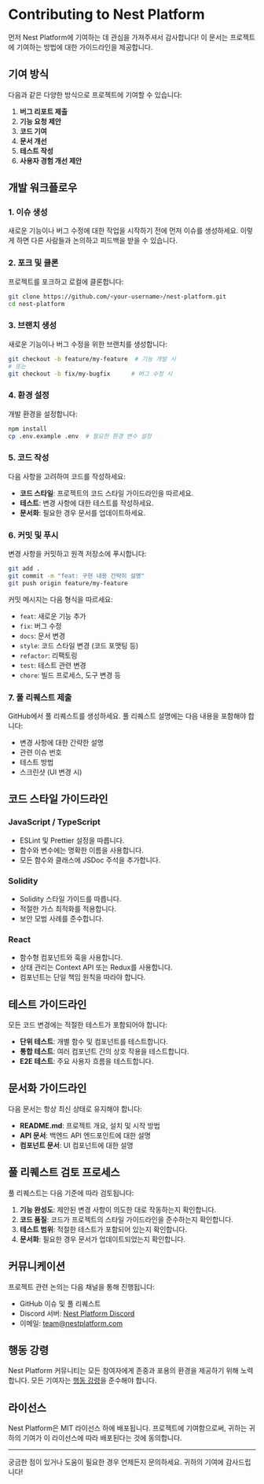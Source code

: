 # Contributing to Nest Platform

먼저 Nest Platform에 기여하는 데 관심을 가져주셔서 감사합니다! 이 문서는 프로젝트에 기여하는 방법에 대한 가이드라인을 제공합니다.

## 기여 방식

다음과 같은 다양한 방식으로 프로젝트에 기여할 수 있습니다:

1. **버그 리포트 제출**
2. **기능 요청 제안**
3. **코드 기여**
4. **문서 개선**
5. **테스트 작성**
6. **사용자 경험 개선 제안**

## 개발 워크플로우

### 1. 이슈 생성

새로운 기능이나 버그 수정에 대한 작업을 시작하기 전에 먼저 이슈를 생성하세요. 이렇게 하면 다른 사람들과 논의하고 피드백을 받을 수 있습니다.

### 2. 포크 및 클론

프로젝트를 포크하고 로컬에 클론합니다:

```bash
git clone https://github.com/<your-username>/nest-platform.git
cd nest-platform
```

### 3. 브랜치 생성

새로운 기능이나 버그 수정을 위한 브랜치를 생성합니다:

```bash
git checkout -b feature/my-feature  # 기능 개발 시
# 또는
git checkout -b fix/my-bugfix      # 버그 수정 시
```

### 4. 환경 설정

개발 환경을 설정합니다:

```bash
npm install
cp .env.example .env  # 필요한 환경 변수 설정
```

### 5. 코드 작성

다음 사항을 고려하여 코드를 작성하세요:

- **코드 스타일**: 프로젝트의 코드 스타일 가이드라인을 따르세요.
- **테스트**: 변경 사항에 대한 테스트를 작성하세요.
- **문서화**: 필요한 경우 문서를 업데이트하세요.

### 6. 커밋 및 푸시

변경 사항을 커밋하고 원격 저장소에 푸시합니다:

```bash
git add .
git commit -m "feat: 구현 내용 간략히 설명"
git push origin feature/my-feature
```

커밋 메시지는 다음 형식을 따르세요:
- `feat`: 새로운 기능 추가
- `fix`: 버그 수정
- `docs`: 문서 변경
- `style`: 코드 스타일 변경 (코드 포맷팅 등)
- `refactor`: 리팩토링
- `test`: 테스트 관련 변경
- `chore`: 빌드 프로세스, 도구 변경 등

### 7. 풀 리퀘스트 제출

GitHub에서 풀 리퀘스트를 생성하세요. 풀 리퀘스트 설명에는 다음 내용을 포함해야 합니다:

- 변경 사항에 대한 간략한 설명
- 관련 이슈 번호
- 테스트 방법
- 스크린샷 (UI 변경 시)

## 코드 스타일 가이드라인

### JavaScript / TypeScript

- ESLint 및 Prettier 설정을 따릅니다.
- 함수와 변수에는 명확한 이름을 사용합니다.
- 모든 함수와 클래스에 JSDoc 주석을 추가합니다.

### Solidity

- Solidity 스타일 가이드를 따릅니다.
- 적절한 가스 최적화를 적용합니다.
- 보안 모범 사례를 준수합니다.

### React

- 함수형 컴포넌트와 훅을 사용합니다.
- 상태 관리는 Context API 또는 Redux를 사용합니다.
- 컴포넌트는 단일 책임 원칙을 따라야 합니다.

## 테스트 가이드라인

모든 코드 변경에는 적절한 테스트가 포함되어야 합니다:

- **단위 테스트**: 개별 함수 및 컴포넌트를 테스트합니다.
- **통합 테스트**: 여러 컴포넌트 간의 상호 작용을 테스트합니다.
- **E2E 테스트**: 주요 사용자 흐름을 테스트합니다.

## 문서화 가이드라인

다음 문서는 항상 최신 상태로 유지해야 합니다:

- **README.md**: 프로젝트 개요, 설치 및 시작 방법
- **API 문서**: 백엔드 API 엔드포인트에 대한 설명
- **컴포넌트 문서**: UI 컴포넌트에 대한 설명

## 풀 리퀘스트 검토 프로세스

풀 리퀘스트는 다음 기준에 따라 검토됩니다:

1. **기능 완성도**: 제안된 변경 사항이 의도한 대로 작동하는지 확인합니다.
2. **코드 품질**: 코드가 프로젝트의 스타일 가이드라인을 준수하는지 확인합니다.
3. **테스트 범위**: 적절한 테스트가 포함되어 있는지 확인합니다.
4. **문서화**: 필요한 경우 문서가 업데이트되었는지 확인합니다.

## 커뮤니케이션

프로젝트 관련 논의는 다음 채널을 통해 진행됩니다:

- GitHub 이슈 및 풀 리퀘스트
- Discord 서버: [Nest Platform Discord](https://discord.gg/nestplatform)
- 이메일: team@nestplatform.com

## 행동 강령

Nest Platform 커뮤니티는 모든 참여자에게 존중과 포용의 환경을 제공하기 위해 노력합니다. 모든 기여자는 [행동 강령](CODE_OF_CONDUCT.md)을 준수해야 합니다.

## 라이선스

Nest Platform은 MIT 라이선스 하에 배포됩니다. 프로젝트에 기여함으로써, 귀하는 귀하의 기여가 이 라이선스에 따라 배포된다는 것에 동의합니다.

---

궁금한 점이 있거나 도움이 필요한 경우 언제든지 문의하세요. 귀하의 기여에 감사드립니다!
